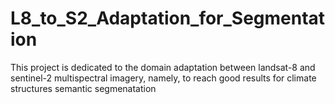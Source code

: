 # L8_to_S2_Adaptation_for_Segmentation
This project is dedicated to the domain adaptation between landsat-8 and sentinel-2 multispectral imagery, namely, to reach good results for climate structures semantic segmenatation
